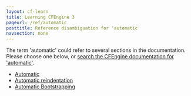 ```yaml
---
layout: cf-learn
title: Learning CFEngine 3
pageurl: /ref/automatic
posttitle: Reference disambiguation for 'automatic'
navsection: none
---
```


The term 'automatic' could refer to several sections in the documentation. Please choose one below, or
[search the CFEngine documentation for 'automatic'](http://cfengine.com/docs/3.5/search.html?q=automatic).

- [Automatic](http://cfengine.com/docs/3.5/getting-started-upgrade.html#automatic)
- [Automatic reindentation](http://cfengine.com/docs/3.5/manuals-writing-policy-policy-style-guide.html#automatic-reindentation)
- [Automatic Bootstrapping](http://cfengine.com/docs/3.5/reference-components-cfagent.html#automatic-bootstrapping)
